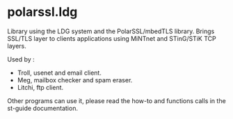 # polarssl.ldg
Library using the LDG system and the PolarSSL/mbedTLS library.
Brings SSL/TLS layer to clients applications using MiNTnet and STinG/STiK TCP layers.

Used by :
- Troll, usenet and email client.
- Meg, mailbox checker and spam eraser.
- Litchi, ftp client.

Other programs can use it, please read the how-to and functions calls in the st-guide documentation.
